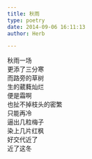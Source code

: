 ```yaml
---  
title: 秋雨  
type: poetry  
date: 2014-09-06 16:11:13  
author: Herb  

---  
```

秋雨一场  
更添了三分寒  
而路旁的草树  
生的葳蕤灿烂  
便是霜啊  
也扯不掉枝头的密繁  
只能再冷  
逼出几粒梅子  
染上几片红枫  
好交代近了  
近了这冬